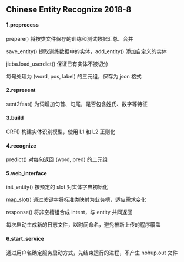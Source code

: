 ## Chinese Entity Recognize 2018-8

#### 1.preprocess

prepare() 将按类文件保存的训练和测试数据汇总、合并

save_entity() 提取训练数据中的实体，add_entity() 添加自定义的实体

jieba.load_userdict() 保证已有实体不被切分

每句处理为 (word, pos, label) 的三元组，保存为 json 格式

#### 2.represent

sent2feat() 为词增加句首、句尾，是否包含姓氏、数字等特征

#### 3.build

CRF() 构建实体识别模型，使用 L1 和 L2 正则化

#### 4.recognize

predict() 对每句返回 (word, pred) 的二元组

#### 5.web_interface

init_entity() 按预定的 slot 对实体字典初始化

map_slot() 通过关键字将标准类映射为业务槽，适应需求变化

response() 将非空槽组合成 intent，与 entity 共同返回

每次启动生成新的日志文件，以时间命名，避免被新上传的程序覆盖

#### 6.start_service

通过用户名确定服务启动方式，先结束运行的进程，不产生 nohup.out 文件